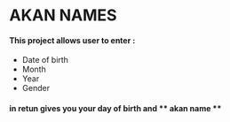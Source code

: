 # AKAN NAMES
#### This project allows user to enter :
* Date of birth
* Month
* Year
* Gender
#### in retun gives you your day of birth and ** akan name **
